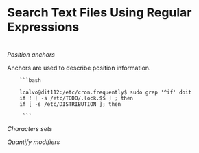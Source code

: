 # Search Text Files Using Regular Expressions <h1> 


*Position anchors*

Anchors are used to describe position information.
        
        ```bash

        lcalvo@dit112:/etc/cron.frequently$ sudo grep '^if' doit
        if ! [ -s /etc/TODO/.lock.$$ ] ; then
        if [ -s /etc/DISTRIBUTION ]; then

         ```
  
*Characters sets*
  
*Quantify modifiers*


